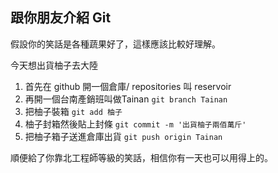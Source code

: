 ## 跟你朋友介紹 Git

假設你的笑話是各種蔬果好了，這樣應該比較好理解。

今天想出貨柚子去大陸
1. 首先在 github  開一個倉庫/ repositories 叫 reservoir 
2. 再開一個台南產銷班叫做Tainan  `git branch Tainan` 
3. 把柚子裝箱 `git add 柚子`
4. 柚子封箱然後貼上封條 `git commit -m '出貨柚子兩佰萬斤'`
5. 把柚子箱子送進倉庫出貨 `git push origin Tainan`

順便給了你靠北工程師等級的笑話，相信你有一天也可以用得上的。 

